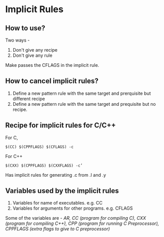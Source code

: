 # Implicit Rules

## How to use?

Two ways -
1. Don't give any recipe
2. Don't give any rule

Make passes the CFLAGS in the implicit rule.

## How to cancel implicit rules?

1. Define a new pattern rule with the same target and prerquisite but different recipe
2. Define a new pattern rule with the same target and prequisite but no recipe.

## Recipe for implicit rules for C/C++

For C,
```
$(CC) $(CPPFLAGS) $(CFLAGS) -c
```

For C++
```
$(CXX) $(CPPFLAGS) $(CXXFLAGS) -c’
```

Has implicit rules for generating .c from .l and .y

## Variables used by the implicit rules

1. Variables for name of executables. e.g. CC
2. Variables for arguments for other programs. e.g. CFLAGS

Some of the variables are -
*AR, CC (program for compiling C), CXX (program for compiling C++), CPP (program for running C Preprocessor), CPPFLAGS (extra flags to give to C preprocessor)*
